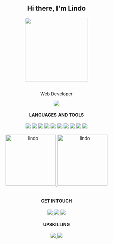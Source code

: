 <h2 align='center'><strong>Hi there, I'm Lindo</strong></h2>
<div align="center">
  <img src="https://lh3.googleusercontent.com/a/AAcHTtd4K0UrmvkSQDTef2QBxjZwrrjO4K2ZocUCsi7xFA=s288-c-no" height="auto" width="200">
</div>
<br>
<p align='center'>Web Developer</p>
<div align="center">
  <a href="https://lindo-code.github.io/portfolio-website/" target="_blank">
    <img src="https://img.shields.io/badge/website-000000?style=for-the-badge&logo=About.me&logoColor=white" target="_blank">
  </a>
</div>
<div align=center>
  <h4><b>LANGUAGES AND TOOLS</b></h4>
  <img src="https://img.shields.io/badge/JavaScript-323330?style=for-the-badge&logo=javascript&logoColor=F7DF1E">
  <img src="https://img.shields.io/badge/HTML-239120?style=for-the-badge&logo=html5&logoColor=white">
  <img src="https://img.shields.io/badge/CSS-593D88?&style=for-the-badge&logo=css3&logoColor=white">
  <img src="https://img.shields.io/badge/Git-14354C?style=for-the-badge&logo=git&logoColor=white">
  <img src="https://img.shields.io/badge/Jasmine-F7DF1E?style=for-the-badge&logo=jasmine&logoColor=purple">
  <img src="https://img.shields.io/badge/Node.js-43853D?style=for-the-badge&logo=node.js&logoColor=white">
  <img src="https://img.shields.io/badge/Webpack-4A4A55?style=for-the-badge&logo=webpack&logoColor=white">
  <img src="https://img.shields.io/badge/PostgreSQL-316192?style=for-the-badge&logo=postgresql&logoColor=white">
  <img src="https://img.shields.io/badge/Docker-CC6699?style=for-the-badge&logo=docker&logoColor=blue">
  <img src="https://img.shields.io/badge/Figma-F24E1E?style=for-the-badge&logo=figma&logoColor=white">
</div>
<br>
<div align="center">
  <a href="https://github.com/lindo-code">
    <img height="160em" src="https://github-readme-stats.vercel.app/api?username=lindo-code&show_icons=true&locale=en" alt="lindo"/>
    <img height="160em" src="https://github-readme-stats.vercel.app/api/top-langs?username=lindo-code&show_icons=true&locale=en&layout=compact&" alt="lindo" />
  </a>
</div>
<br>
<div align="center">
  <h4><b>GET INTOUCH</b></h4>
  <a href="https://lindo-code.github.io/portfolio-website/" target="_blank">
    <img src="https://img.shields.io/badge/website-000000?style=for-the-badge&logo=About.me&logoColor=white" target="_blank">
  </a>
  <a href="https://www.linkedin.com/in/lindo-matabane-8939aa229/" target="_blank">
    <img src="https://img.shields.io/badge/-LinkedIn-%230077B5?style=for-the-badge&logo=linkedin&logoColor=white" target="_blank">
  </a>
  <a href="https://discord.gg/APTqPHcm" target="_blank">
    <img src="https://img.shields.io/badge/Discord-7289DA?style=for-the-badge&logo=discord&logoColor=white" target="_blank">
  </a>
</div>
<div align="center">
  <h4><b>UPSKILLING</b></h4>
  <a href="https://www.codewars.com/users/Lindo-code" target="_blank">
    <img src="https://img.shields.io/badge/Codewars-B1361E?style=for-the-badge&logo=Codewars&logoColor=white" target="_blank">
  </a>
  <a href="https://www.hackerrank.com/sdrowvieli11?hr_r=1" target="_blank">
    <img src="https://img.shields.io/badge/-Hackerrank-2EC866?style=for-the-badge&logo=HackerRank&logoColor=white" target="_blank">
  </a>
</div>
